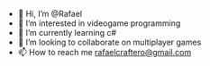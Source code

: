 - 👋 Hi, I’m @Rafael
- 👀 I’m interested in videogame programming
- 🌱 I’m currently learning c#
- 💞️ I’m looking to collaborate on multiplayer games
- 📫 How to reach me rafaelcraftero@gmail.com

<!---
Rafaelcraftero/Rafael is a ✨ special ✨ repository because its `README.md` (this file) appears on your GitHub profile.
You can click the Preview link to take a look at your changes.
--->

